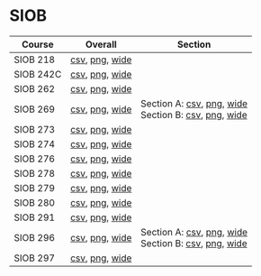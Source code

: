 # SIOB

| Course | Overall | Section |
| ------ | ------- | ------- |
| SIOB 218 | [csv](https://github.com/UCSD-Historical-Enrollment-Data/2023Fall/blob/main/overall/SIOB%20218.csv), [png](https://raw.githubusercontent.com/UCSD-Historical-Enrollment-Data/2023Fall/main/plot_overall/SIOB%20218.png), [wide](https://raw.githubusercontent.com/UCSD-Historical-Enrollment-Data/2023Fall/main/plot_overall_wide/SIOB%20218.png) |  |
| SIOB 242C | [csv](https://github.com/UCSD-Historical-Enrollment-Data/2023Fall/blob/main/overall/SIOB%20242C.csv), [png](https://raw.githubusercontent.com/UCSD-Historical-Enrollment-Data/2023Fall/main/plot_overall/SIOB%20242C.png), [wide](https://raw.githubusercontent.com/UCSD-Historical-Enrollment-Data/2023Fall/main/plot_overall_wide/SIOB%20242C.png) |  |
| SIOB 262 | [csv](https://github.com/UCSD-Historical-Enrollment-Data/2023Fall/blob/main/overall/SIOB%20262.csv), [png](https://raw.githubusercontent.com/UCSD-Historical-Enrollment-Data/2023Fall/main/plot_overall/SIOB%20262.png), [wide](https://raw.githubusercontent.com/UCSD-Historical-Enrollment-Data/2023Fall/main/plot_overall_wide/SIOB%20262.png) |  |
| SIOB 269 | [csv](https://github.com/UCSD-Historical-Enrollment-Data/2023Fall/blob/main/overall/SIOB%20269.csv), [png](https://raw.githubusercontent.com/UCSD-Historical-Enrollment-Data/2023Fall/main/plot_overall/SIOB%20269.png), [wide](https://raw.githubusercontent.com/UCSD-Historical-Enrollment-Data/2023Fall/main/plot_overall_wide/SIOB%20269.png) | Section A: [csv](https://github.com/UCSD-Historical-Enrollment-Data/2023Fall/blob/main/section/SIOB%20269_A.csv), [png](https://raw.githubusercontent.com/UCSD-Historical-Enrollment-Data/2023Fall/main/plot_section/SIOB%20269_A.png), [wide](https://raw.githubusercontent.com/UCSD-Historical-Enrollment-Data/2023Fall/main/plot_section_wide/SIOB%20269_A.png)<br>Section B: [csv](https://github.com/UCSD-Historical-Enrollment-Data/2023Fall/blob/main/section/SIOB%20269_B.csv), [png](https://raw.githubusercontent.com/UCSD-Historical-Enrollment-Data/2023Fall/main/plot_section/SIOB%20269_B.png), [wide](https://raw.githubusercontent.com/UCSD-Historical-Enrollment-Data/2023Fall/main/plot_section_wide/SIOB%20269_B.png) |
| SIOB 273 | [csv](https://github.com/UCSD-Historical-Enrollment-Data/2023Fall/blob/main/overall/SIOB%20273.csv), [png](https://raw.githubusercontent.com/UCSD-Historical-Enrollment-Data/2023Fall/main/plot_overall/SIOB%20273.png), [wide](https://raw.githubusercontent.com/UCSD-Historical-Enrollment-Data/2023Fall/main/plot_overall_wide/SIOB%20273.png) |  |
| SIOB 274 | [csv](https://github.com/UCSD-Historical-Enrollment-Data/2023Fall/blob/main/overall/SIOB%20274.csv), [png](https://raw.githubusercontent.com/UCSD-Historical-Enrollment-Data/2023Fall/main/plot_overall/SIOB%20274.png), [wide](https://raw.githubusercontent.com/UCSD-Historical-Enrollment-Data/2023Fall/main/plot_overall_wide/SIOB%20274.png) |  |
| SIOB 276 | [csv](https://github.com/UCSD-Historical-Enrollment-Data/2023Fall/blob/main/overall/SIOB%20276.csv), [png](https://raw.githubusercontent.com/UCSD-Historical-Enrollment-Data/2023Fall/main/plot_overall/SIOB%20276.png), [wide](https://raw.githubusercontent.com/UCSD-Historical-Enrollment-Data/2023Fall/main/plot_overall_wide/SIOB%20276.png) |  |
| SIOB 278 | [csv](https://github.com/UCSD-Historical-Enrollment-Data/2023Fall/blob/main/overall/SIOB%20278.csv), [png](https://raw.githubusercontent.com/UCSD-Historical-Enrollment-Data/2023Fall/main/plot_overall/SIOB%20278.png), [wide](https://raw.githubusercontent.com/UCSD-Historical-Enrollment-Data/2023Fall/main/plot_overall_wide/SIOB%20278.png) |  |
| SIOB 279 | [csv](https://github.com/UCSD-Historical-Enrollment-Data/2023Fall/blob/main/overall/SIOB%20279.csv), [png](https://raw.githubusercontent.com/UCSD-Historical-Enrollment-Data/2023Fall/main/plot_overall/SIOB%20279.png), [wide](https://raw.githubusercontent.com/UCSD-Historical-Enrollment-Data/2023Fall/main/plot_overall_wide/SIOB%20279.png) |  |
| SIOB 280 | [csv](https://github.com/UCSD-Historical-Enrollment-Data/2023Fall/blob/main/overall/SIOB%20280.csv), [png](https://raw.githubusercontent.com/UCSD-Historical-Enrollment-Data/2023Fall/main/plot_overall/SIOB%20280.png), [wide](https://raw.githubusercontent.com/UCSD-Historical-Enrollment-Data/2023Fall/main/plot_overall_wide/SIOB%20280.png) |  |
| SIOB 291 | [csv](https://github.com/UCSD-Historical-Enrollment-Data/2023Fall/blob/main/overall/SIOB%20291.csv), [png](https://raw.githubusercontent.com/UCSD-Historical-Enrollment-Data/2023Fall/main/plot_overall/SIOB%20291.png), [wide](https://raw.githubusercontent.com/UCSD-Historical-Enrollment-Data/2023Fall/main/plot_overall_wide/SIOB%20291.png) |  |
| SIOB 296 | [csv](https://github.com/UCSD-Historical-Enrollment-Data/2023Fall/blob/main/overall/SIOB%20296.csv), [png](https://raw.githubusercontent.com/UCSD-Historical-Enrollment-Data/2023Fall/main/plot_overall/SIOB%20296.png), [wide](https://raw.githubusercontent.com/UCSD-Historical-Enrollment-Data/2023Fall/main/plot_overall_wide/SIOB%20296.png) | Section A: [csv](https://github.com/UCSD-Historical-Enrollment-Data/2023Fall/blob/main/section/SIOB%20296_A.csv), [png](https://raw.githubusercontent.com/UCSD-Historical-Enrollment-Data/2023Fall/main/plot_section/SIOB%20296_A.png), [wide](https://raw.githubusercontent.com/UCSD-Historical-Enrollment-Data/2023Fall/main/plot_section_wide/SIOB%20296_A.png)<br>Section B: [csv](https://github.com/UCSD-Historical-Enrollment-Data/2023Fall/blob/main/section/SIOB%20296_B.csv), [png](https://raw.githubusercontent.com/UCSD-Historical-Enrollment-Data/2023Fall/main/plot_section/SIOB%20296_B.png), [wide](https://raw.githubusercontent.com/UCSD-Historical-Enrollment-Data/2023Fall/main/plot_section_wide/SIOB%20296_B.png) |
| SIOB 297 | [csv](https://github.com/UCSD-Historical-Enrollment-Data/2023Fall/blob/main/overall/SIOB%20297.csv), [png](https://raw.githubusercontent.com/UCSD-Historical-Enrollment-Data/2023Fall/main/plot_overall/SIOB%20297.png), [wide](https://raw.githubusercontent.com/UCSD-Historical-Enrollment-Data/2023Fall/main/plot_overall_wide/SIOB%20297.png) |  |
